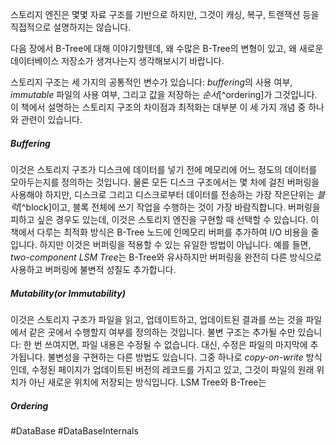스토리지 엔진은 몇몇 자료 구조를 기반으로 하지만, 그것이 캐싱, 복구, 트랜잭션 등을 직접적으로 설명하지는 않습니다.

다음 장에서 B-Tree에 대해 이야기할텐데, 왜 수많은 B-Tree의 변형이 있고, 왜 새로운 데이터베이스 저장소가 생겨나는지 생각해보시기 바랍니다.

스토리지 구조는 세 가지의 공통적인 변수가 있습니다: *buffering*의 사용 여부, *immutable* 파일의 사용 여부, 그리고 값을 저장하는 *순서*[^ordering]가 그것입니다. 이 책에서 설명하는 스토리지 구조의 차이점과 최적화는 대부분 이 세 가지 개념 중 하나와 관련이 있습니다.
##### Buffering
이것은 스토리지 구조가 디스크에 데이터를 넣기 전에 메모리에 어느 정도의 데이터를 모아두는지를 정의하는 것입니다. 물론 모든 디스크 구조에서는 몇 차에 걸친 버퍼링을 사용해야 하지만, 디스크로 그리고 디스크로부터 데이터를 전송하는 가장 작은단위는 *블럭*[^block]이고, 블록 전체에 쓰기 작업을 수행하는 것이 가장 바람직합니다. 버퍼링을 피하고 싶은 경우도 있는데, 이것은 스토리지 엔진을 구현할 때 선택할 수 있습니다. 이 책에서 다루는 최적화 방식은 B-Tree 노드에 인메모리 버퍼를 추가하여 I/O 비용을 줄입니다. 하지만 이것은 버퍼링을 적용할 수 있는 유일한 방법이 아닙니다. 예를 들면, *two-component LSM Tree*는 B-Tree와 유사하지만 버퍼링을 완전히 다른 방식으로 사용하고 버퍼링에 불변적 성질도 추가합니다.
##### Mutability(or Immutability)
이것은 스토리지 구조가 파일을 읽고, 업데이트하고, 업데이트된 결과를 쓰는 것을 파일에서 같은 곳에서 수행할지 여부를 정의하는 것입니다. 불변 구조는 추가될 수만 있습니다: 한 번 쓰여지면, 파일 내용은 수정될 수 없습니다. 대신, 수정은 파일의 마지막에 추가됩니다. 불변성을 구현하는 다른 방법도 있습니다. 그중 하나로 *copy-on-write* 방식인데, 수정된 페이지가 업데이트된 버전의 레코드를 가지고 있고, 그것이 파일의 원래 위치가 아닌 새로운 위치에 저장되는 방식입니다. LSM Tree와 B-Tree는 
##### Ordering


#DataBase #DataBaseInternals 